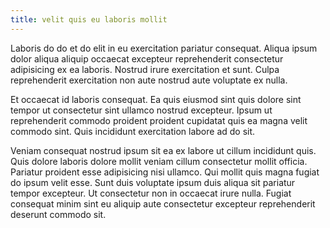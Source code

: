 ```yaml
---
title: velit quis eu laboris mollit
---
```


Laboris do do et do elit in eu exercitation pariatur consequat. Aliqua ipsum dolor aliqua aliquip occaecat excepteur reprehenderit consectetur adipisicing ex ea laboris. Nostrud irure exercitation et sunt. Culpa reprehenderit exercitation non aute nostrud aute voluptate ex nulla.

Et occaecat id laboris consequat. Ea quis eiusmod sint quis dolore sint tempor ut consectetur sint ullamco nostrud excepteur. Ipsum ut reprehenderit commodo proident proident cupidatat quis ea magna velit commodo sint. Quis incididunt exercitation labore ad do sit.

Veniam consequat nostrud ipsum sit ea ex labore ut cillum incididunt quis. Quis dolore laboris dolore mollit veniam cillum consectetur mollit officia. Pariatur proident esse adipisicing nisi ullamco. Qui mollit quis magna fugiat do ipsum velit esse. Sunt duis voluptate ipsum duis aliqua sit pariatur tempor excepteur. Ut consectetur non in occaecat irure nulla. Fugiat consequat minim sint eu aliquip aute consectetur excepteur reprehenderit deserunt commodo sit.